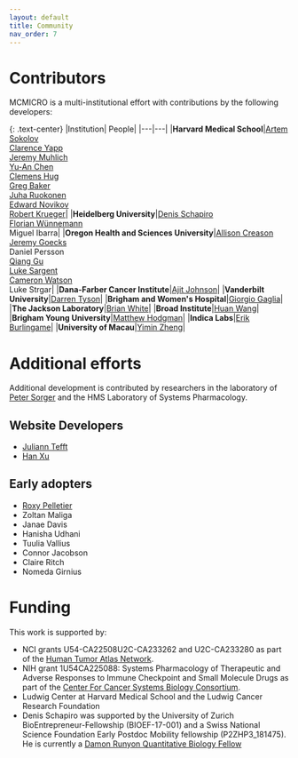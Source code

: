 ```yaml
---
layout: default
title: Community
nav_order: 7
---
```


# Contributors

MCMICRO is a multi-institutional effort with contributions by the following developers:

{: .text-center}
|Institution| People|
|---|---|
|**Harvard Medical School**|[Artem Sokolov](https://scholar.harvard.edu/artem-sokolov)<br>[Clarence Yapp](https://scholar.harvard.edu/clarence/who-clarence)<br>[Jeremy Muhlich](https://github.com/jmuhlich)<br>[Yu-An Chen](https://github.com/Yu-AnChen)<br>[Clemens Hug](https://github.com/clemenshug)<br>[Greg Baker](https://github.com/gjbaker)<br>[Juha Ruokonen](https://github.com/Juha-Ruokonen)<br>[Edward Novikov](https://github.com/edn314)<br>[Robert Krueger](https://github.com/kruegert)|
|**Heidelberg University**|[Denis Schapiro](https://twitter.com/denisschapiro)<br>[Florian Wünnemann](https://github.com/FloWuenne)<br>Miguel Ibarra|
|**Oregon Health and Sciences University**|[Allison Creason](https://www.ohsu.edu/people/allison-creason-phd)<br>[Jeremy Goecks](https://www.ohsu.edu/people/jeremy-goecks-phd)<br>Daniel Persson<br>[Qiang Gu](https://github.com/qiagu)<br>[Luke Sargent](https://github.com/luke-c-sargent)<br>[Cameron Watson](https://github.com/CameronFRWatson)<br>Luke Strgar|
|**Dana-Farber Cancer Institute**|[Ajit Johnson](https://ajitjohnson.com/)|
|**Vanderbilt University**|[Darren Tyson](https://medschool.vanderbilt.edu/cancer-biology/person/darren-tyson-ph-d/)|
|**Brigham and Women's Hospital**|[Giorgio Gaglia](https://connects.catalyst.harvard.edu/Profiles/display/Person/25408)|
|**The Jackson Laboratory**|[Brian White](https://www.jax.org/people/brian-white)|
|**Broad Institute**|[Huan Wang](https://www.linkedin.com/in/huan-wang-4b940473/)|
|**Brigham Young University**|[Matthew Hodgman](https://www.linkedin.com/in/matthodgman/)|
|**Indica Labs**|[Erik Burlingame](https://www.linkedin.com/in/erik-burlingame/)|
|**University of Macau**|[Yimin Zheng](https://github.com/Mr-Milk)|

# Additional efforts
Additional development is contributed by researchers in the laboratory of [Peter Sorger](http://orcid.org/0000-0002-3364-1838) and the HMS Laboratory of Systems Pharmacology.

## Website Developers
* [Juliann Tefft](https://www.linkedin.com/in/juliann-tefft)
* [Han Xu](https://www.linkedin.com/in/han-xu-16a0216b/)

## Early adopters
* [Roxy Pelletier](https://github.com/rjp21)
* Zoltan Maliga
* Janae Davis
* Hanisha Udhani
* Tuulia Vallius
* Connor Jacobson
* Claire Ritch
* Nomeda Girnius

# Funding

This work is supported by:

* NCI grants U54-CA22508U2C-CA233262 and U2C-CA233280 as part of the [Human Tumor Atlas Network](https://humantumoratlas.org/).
* NIH grant 1U54CA225088: Systems Pharmacology of Therapeutic and Adverse Responses to Immune Checkpoint and Small Molecule Drugs as part of the [Center For Cancer Systems Biology Consortium](https://csbconsortium.org/).
* Ludwig Center at Harvard Medical School and the Ludwig Cancer Research Foundation
* Denis Schapiro was supported by the University of Zurich BioEntrepreneur-Fellowship (BIOEF-17-001) and a Swiss National Science Foundation Early Postdoc Mobility fellowship (P2ZHP3_181475). He is currently a [Damon Runyon Quantitative Biology Fellow](https://www.damonrunyon.org/news/entries/5551/Damon%20Runyon%20Cancer%20Research%20Foundation%20awards%20new%20Quantitative%20Biology%20Fellowships)

